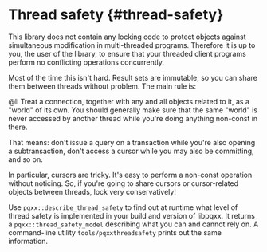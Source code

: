 Thread safety {#thread-safety}
=============

This library does not contain any locking code to protect objects against simultaneous modification in multi-threaded programs. Therefore it
is up to you, the user of the library, to ensure that your threaded client programs perform no conflicting operations concurrently.

Most of the time this isn't hard. Result sets are immutable, so you can share them between threads without problem. The main rule is:

@li Treat a connection, together with any and all objects related to it, as a "world" of its own. You should generally make sure that the
same "world"
is never accessed by another thread while you're doing anything non-const in there.

That means: don't issue a query on a transaction while you're also opening a subtransaction, don't access a cursor while you may also be
committing, and so on.

In particular, cursors are tricky. It's easy to perform a non-const operation without noticing. So, if you're going to share cursors or
cursor-related objects between threads, lock very conservatively!

Use `pqxx::describe_thread_safety` to find out at runtime what level of thread safety is implemented in your build and version of libpqxx.
It returns a `pqxx::thread_safety_model` describing what you can and cannot rely on. A command-line utility `tools/pqxxthreadsafety` prints
out the same information.
